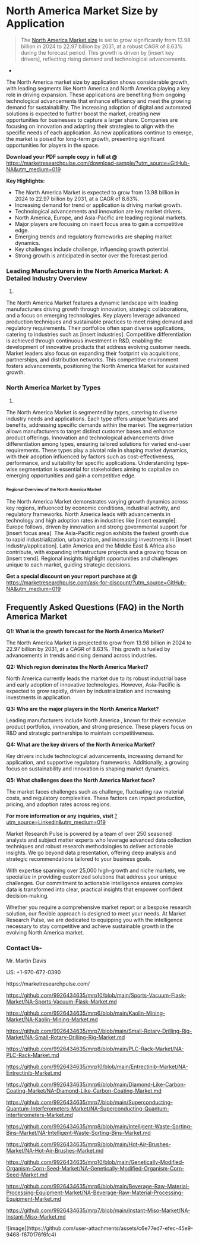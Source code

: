 <h1>North America  Market&nbsp;Size by Application</h1><blockquote><p>The <a href="https://marketresearchpulse.com/download-sample/?utm_source=GitHub-NA&amp;utm_medium=019">North America  Market size</a> is set to grow significantly from 13.98 billion in 2024 to 22.97 billion by 2031, at a robust CAGR of 8.63% during the forecast period. This growth is driven by [insert key drivers], reflecting rising demand and technological advancements.</p></blockquote><ul><li></li></ul><p>The North America  market size by application shows considerable growth, with leading segments like North America  and North America  playing a key role in driving expansion. These applications are benefiting from ongoing technological advancements that enhance efficiency and meet the growing demand for sustainability. The increasing adoption of digital and automated solutions is expected to further boost the market, creating new opportunities for businesses to capture a larger share. Companies are focusing on innovation and adapting their strategies to align with the specific needs of each application. As new applications continue to emerge, the market is poised for long-term growth, presenting significant opportunities for players in the space.</p><p><strong>Download your PDF sample copy in full at @ </strong><a href="https://marketresearchpulse.com/download-sample/?utm_source=GitHub-NA&amp;utm_medium=019">https://marketresearchpulse.com/download-sample/?utm_source=GitHub-NA&amp;utm_medium=019</a></p><p><strong>Key Highlights: </strong></p><ul><li>The North America  Market is expected to grow from 13.98 billion in 2024 to 22.97 billion by 2031, at a CAGR of 8.63%.</li><li>Increasing demand for trend or application is driving market growth.</li><li>Technological advancements and innovation are key market drivers.</li><li>North America, Europe, and Asia-Pacific are leading regional markets.</li><li>Major players are focusing on insert focus area to gain a competitive edge.</li><li>Emerging trends and regulatory frameworks are shaping market dynamics.</li><li>Key challenges include challenge, influencing growth potential.</li><li>Strong growth is anticipated in sector over the forecast period.</li></ul><h3>Leading Manufacturers in the North America  Market: A Detailed Industry Overview</h3><ol><li></li></ol><div class="flex max-w-full flex-col flex-grow"><div class="min-h-8 text-message flex w-full flex-col items-end gap-2 whitespace-normal break-words [.text-message+&amp;]:mt-5" dir="auto" data-message-author-role="assistant" data-message-id="fd8432e4-4910-450d-b182-61b7bfb0a01f" data-message-model-slug="gpt-4o"><div class="flex w-full flex-col gap-1 empty:hidden first:pt-[3px]"><div class="markdown prose w-full break-words dark:prose-invert light"><p>The North America  Market features a dynamic landscape with leading manufacturers driving growth through innovation, strategic collaborations, and a focus on emerging technologies. Key players leverage advanced production techniques and sustainable practices to meet rising demand and regulatory requirements. Their portfolios often span diverse applications, catering to industries such as [insert industries]. Competitive differentiation is achieved through continuous investment in R&amp;D, enabling the development of innovative products that address evolving customer needs. Market leaders also focus on expanding their footprint via acquisitions, partnerships, and distribution networks. This competitive environment fosters advancements, positioning the North America  Market for sustained growth.</p></div></div></div></div><h3>North America  Market by Types</h3><ol><li></li></ol><div class="flex max-w-full flex-col flex-grow"><div class="min-h-8 text-message flex w-full flex-col items-end gap-2 whitespace-normal break-words [.text-message+&amp;]:mt-5" dir="auto" data-message-author-role="assistant" data-message-id="084470be-0bb7-4664-bddf-5156b4f41249" data-message-model-slug="gpt-4o-mini"><div class="flex w-full flex-col gap-1 empty:hidden first:pt-[3px]"><div class="markdown prose w-full break-words dark:prose-invert light"><p>The North America  Market is segmented by types, catering to diverse industry needs and applications. Each type offers unique features and benefits, addressing specific demands within the market. The segmentation allows manufacturers to target distinct customer bases and enhance product offerings. Innovation and technological advancements drive differentiation among types, ensuring tailored solutions for varied end-user requirements. These types play a pivotal role in shaping market dynamics, with their adoption influenced by factors such as cost-effectiveness, performance, and suitability for specific applications. Understanding type-wise segmentation is essential for stakeholders aiming to capitalize on emerging opportunities and gain a competitive edge.</p></div></div></div></div><h3><span style="font-size: 11px;">Regional Overview of the North America  Market</span></h3><div class="flex max-w-full flex-col flex-grow"><div class="min-h-8 text-message flex w-full flex-col items-end gap-2 whitespace-normal break-words [.text-message+&amp;]:mt-5" dir="auto" data-message-author-role="assistant" data-message-id="e9038762-ce64-4e30-91c9-9bd413514231" data-message-model-slug="gpt-4o-mini"><div class="flex w-full flex-col gap-1 empty:hidden first:pt-[3px]"><div class="markdown prose w-full break-words dark:prose-invert light"><p>The North America  Market demonstrates varying growth dynamics across key regions, influenced by economic conditions, industrial activity, and regulatory frameworks. North America leads with advancements in technology and high adoption rates in industries like [insert example]. Europe follows, driven by innovation and strong governmental support for [insert focus area]. The Asia-Pacific region exhibits the fastest growth due to rapid industrialization, urbanization, and increasing investments in [insert industry/application]. Latin America and the Middle East &amp; Africa also contribute, with expanding infrastructure projects and a growing focus on [insert trend]. Regional insights highlight opportunities and challenges unique to each market, guiding strategic decisions.</p></div></div></div></div><p><strong>Get a special discount on your report purchase at @ </strong><a href="https://marketresearchpulse.com/ask-for-discount/?utm_source=GitHub-NA&amp;utm_medium=019">https://marketresearchpulse.com/ask-for-discount/?utm_source=GitHub-NA&amp;utm_medium=019</a></p><h2>Frequently Asked Questions (FAQ) in the North America  Market</h2><p><strong>Q1: What is the growth forecast for the North America  Market?</strong></p><p>The North America  Market is projected to grow from 13.98 billion in 2024 to 22.97 billion by 2031, at a CAGR of 8.63%. This growth is fueled by advancements in trends and rising demand across industries.</p><p><strong>Q2: Which region dominates the North America  Market?</strong></p><p>North America currently leads the market due to its robust industrial base and early adoption of innovative technologies. However, Asia-Pacific is expected to grow rapidly, driven by industrialization and increasing investments in application.</p><p><strong>Q3: Who are the major players in the North America  Market?</strong></p><p>Leading manufacturers include North America , known for their extensive product portfolios, innovation, and strong presence. These players focus on R&amp;D and strategic partnerships to maintain competitiveness.</p><p><strong>Q4: What are the key drivers of the North America  Market?</strong></p><p>Key drivers include technological advancements, increasing demand for application, and supportive regulatory frameworks. Additionally, a growing focus on sustainability and innovation is shaping market dynamics.</p><p><strong>Q5: What challenges does the North America  Market face?</strong></p><p>The market faces challenges such as challenge, fluctuating raw material costs, and regulatory complexities. These factors can impact production, pricing, and adoption rates across regions.</p><p><strong>For more information or any inquiries, visit&nbsp;</strong><a href="?utm_source=Linkedin&utm_medium=019">?utm_source=Linkedin&utm_medium=019</a></p><p>Market Research Pulse is powered by a team of over 250 seasoned analysts and subject matter experts who leverage advanced data collection techniques and robust research methodologies to deliver actionable insights. We go beyond data presentation, offering deep analysis and strategic recommendations tailored to your business goals.</p><p>With expertise spanning over 25,000 high-growth and niche markets, we specialize in providing customized solutions that address your unique challenges. Our commitment to actionable intelligence ensures complex data is transformed into clear, practical insights that empower confident decision-making.</p><p>Whether you require a comprehensive market report or a bespoke research solution, our flexible approach is designed to meet your needs. At Market Research Pulse, we are dedicated to equipping you with the intelligence necessary to stay competitive and achieve sustainable growth in the evolving North America  market.</p><h3><strong>Contact Us-</strong></h3><p>Mr. Martin Davis</p><p>US: +1-970-672-0390</p><p>https://marketresearchpulse.com/</p><p><a href="https://github.com/9926434635/mrp10/blob/main/Sports-Vacuum-Flask-Market/NA-Sports-Vacuum-Flask-Market.md">https://github.com/9926434635/mrp10/blob/main/Sports-Vacuum-Flask-Market/NA-Sports-Vacuum-Flask-Market.md</a></p><p><a href="https://github.com/9926434635/mrp6/blob/main/Kaolin-Mining-Market/NA-Kaolin-Mining-Market.md">https://github.com/9926434635/mrp6/blob/main/Kaolin-Mining-Market/NA-Kaolin-Mining-Market.md</a></p><p><a href="https://github.com/9926434635/mrp7/blob/main/Small-Rotary-Drilling-Rig-Market/NA-Small-Rotary-Drilling-Rig-Market.md">https://github.com/9926434635/mrp7/blob/main/Small-Rotary-Drilling-Rig-Market/NA-Small-Rotary-Drilling-Rig-Market.md</a></p><p><a href="https://github.com/9926434635/mrp8/blob/main/PLC-Rack-Market/NA-PLC-Rack-Market.md">https://github.com/9926434635/mrp8/blob/main/PLC-Rack-Market/NA-PLC-Rack-Market.md</a></p><p><a href="https://github.com/9926434635/mrp10/blob/main/Entrectinib-Market/NA-Entrectinib-Market.md">https://github.com/9926434635/mrp10/blob/main/Entrectinib-Market/NA-Entrectinib-Market.md</a></p><p><a href="https://github.com/9926434635/mrp6/blob/main/Diamond-Like-Carbon-Coating-Market/NA-Diamond-Like-Carbon-Coating-Market.md">https://github.com/9926434635/mrp6/blob/main/Diamond-Like-Carbon-Coating-Market/NA-Diamond-Like-Carbon-Coating-Market.md</a></p><p><a href="https://github.com/9926434635/mrp7/blob/main/Superconducting-Quantum-Interferometers-Market/NA-Superconducting-Quantum-Interferometers-Market.md">https://github.com/9926434635/mrp7/blob/main/Superconducting-Quantum-Interferometers-Market/NA-Superconducting-Quantum-Interferometers-Market.md</a></p><p><a href="https://github.com/9926434635/mrp8/blob/main/Intelligent-Waste-Sorting-Bins-Market/NA-Intelligent-Waste-Sorting-Bins-Market.md">https://github.com/9926434635/mrp8/blob/main/Intelligent-Waste-Sorting-Bins-Market/NA-Intelligent-Waste-Sorting-Bins-Market.md</a></p><p><a href="https://github.com/9926434635/mrp9/blob/main/Hot-Air-Brushes-Market/NA-Hot-Air-Brushes-Market.md">https://github.com/9926434635/mrp9/blob/main/Hot-Air-Brushes-Market/NA-Hot-Air-Brushes-Market.md</a></p><p><a href="https://github.com/9926434635/mrp10/blob/main/Genetically-Modified-Organism-Corn-Seed-Market/NA-Genetically-Modified-Organism-Corn-Seed-Market.md">https://github.com/9926434635/mrp10/blob/main/Genetically-Modified-Organism-Corn-Seed-Market/NA-Genetically-Modified-Organism-Corn-Seed-Market.md</a></p><p><a href="https://github.com/9926434635/mrp6/blob/main/Beverage-Raw-Material-Processing-Equipment-Market/NA-Beverage-Raw-Material-Processing-Equipment-Market.md">https://github.com/9926434635/mrp6/blob/main/Beverage-Raw-Material-Processing-Equipment-Market/NA-Beverage-Raw-Material-Processing-Equipment-Market.md</a></p><p><a href="https://github.com/9926434635/mrp7/blob/main/Instant-Miso-Market/NA-Instant-Miso-Market.md">https://github.com/9926434635/mrp7/blob/main/Instant-Miso-Market/NA-Instant-Miso-Market.md</a></p>
![image](https://github.com/user-attachments/assets/c6e77ed7-efec-45e9-9468-f670176f6fc4)
